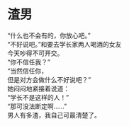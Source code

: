 # 渣男

“什么也不会有的，你放心吧。”
\
“不好说吧。”和要去学长家两人喝酒的女友
\
今天吵得不可开交。
\
“你不信任我？”
\
“当然信任你，
\
但是对方会做什么不好说吧？”
\
她闷闷地紧接着说道：
\
“学长不是这样的人！”
\
“那可没法断定啊……”
\
男人有多渣，我自己可最清楚了。









